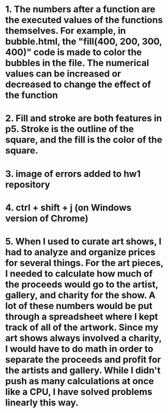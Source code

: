 # 1. The numbers after a function are the executed values of the functions themselves. For example, in bubble.html, the "fill(400, 200, 300, 400)" code is made to color the bubbles in the file. The numerical values can be increased or decreased to change the effect of the function
# 2. Fill and stroke are both features in p5. Stroke is the outline of the square, and the fill is the color of the square.
# 3. image of errors added to hw1 repository
# 4. ctrl + shift + j (on Windows version of Chrome)
# 5. When I used to curate art shows, I had to analyze and organize prices for several things. For the art pieces, I needed to calculate how much of the proceeds would go to the artist, gallery, and charity for the show. A lot of these numbers would be put through a spreadsheet where I kept track of all of the artwork. Since my art shows always involved a charity, I would have to do math in order to separate the proceeds and profit for the artists and gallery. While I didn't push as many calculations at once like a CPU, I have solved problems linearly this way.
